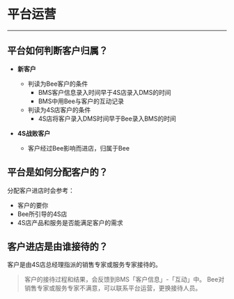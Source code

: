 # 平台运营

---

<extoc></extoc>

## 平台如何判断客户归属？

* **新客户**
  * 判读为Bee客户的条件
    * BMS客户信息录入时间早于4S店录入DMS的时间
    * BMS中用Bee与客户的互动记录
  * 判读为4S店客户的条件
    * 4S店将客户录入DMS时间早于Bee录入BMS的时间


* **4S战败客户**
  * 客户经过Bee影响而进店，归属于Bee

## 平台是如何分配客户的？

分配客户进店时会参考：

* 客户的要你
* Bee所引导的4S店
* 4S店产品和服务是否能满足客户的需求

## 客户进店是由谁接待的？

客户是由4S店总经理指派的销售专家或服务专家接待的。

> 客户的接待过程和结果，会反馈到BMS「客户信息」-「互动」中。
> Bee对销售专家或服务专家不满意，可以联系平台运营，更换接待人员。






